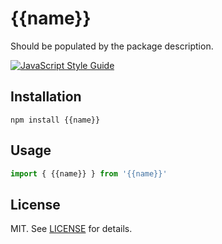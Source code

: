 # {{name}}

Should be populated by the package description.

[![JavaScript Style Guide](https://cdn.rawgit.com/standard/standard/master/badge.svg)](https://github.com/standard/standard)


## Installation

```
npm install {{name}}
```

## Usage

``` js
import { {{name}} } from '{{name}}'
```

## License

MIT. See [LICENSE](LICENSE) for details.
